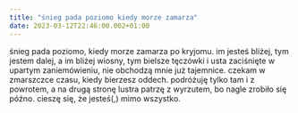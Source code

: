 ```yaml
---
title: "śnieg pada poziomo kiedy morze zamarza"
date: 2023-03-12T22:46:00.002+01:00
---
```

śnieg pada poziomo, kiedy morze zamarza po kryjomu. im jesteś bliżej, tym jestem dalej, a im bliżej wiosny, tym bielsze tęczówki i usta zaciśnięte w upartym zaniemówieniu, nie obchodzą mnie już tajemnice. czekam w zmarszczce czasu, kiedy bierzesz oddech. podróżuję tylko tam i z powrotem, a na drugą stronę lustra patrzę z wyrzutem, bo nagle zrobiło się późno. cieszę się, że jesteś(,) mimo wszystko.
